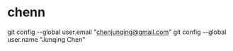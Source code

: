 # chenn

git config --global user.email "chenjunqing@gmail.com"
git config --global user.name "Junqing Chen"

